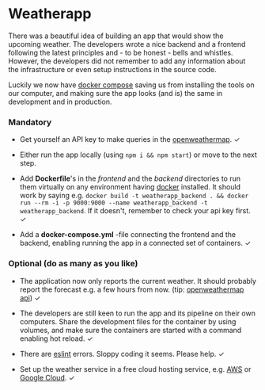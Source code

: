 # Weatherapp

There was a beautiful idea of building an app that would show the upcoming weather. The developers wrote a nice backend and a frontend following the latest principles and - to be honest - bells and whistles. However, the developers did not remember to add any information about the infrastructure or even setup instructions in the source code.

Luckily we now have [docker compose](https://docs.docker.com/compose/) saving us from installing the tools on our computer, and making sure the app looks (and is) the same in development and in production. 

### Mandatory

* Get yourself an API key to make queries in the [openweathermap](http://openweathermap.org/). ✓

* Either run the app locally (using `npm i && npm start`) or move to the next step.

* Add **Dockerfile**'s in the *frontend* and the *backend* directories to run them virtually on any environment having [docker](https://www.docker.com/) installed. It should work by saying e.g. `docker build -t weatherapp_backend . && docker run --rm -i -p 9000:9000 --name weatherapp_backend -t weatherapp_backend`. If it doesn't, remember to check your api key first. ✓

* Add a **docker-compose.yml** -file connecting the frontend and the backend, enabling running the app in a connected set of containers. ✓ 

### Optional (do as many as you like)

* The application now only reports the current weather. It should probably report the forecast e.g. a few hours from now. (tip: [openweathermap api](https://openweathermap.org/forecast5)) ✓

* The developers are still keen to run the app and its pipeline on their own computers. Share the development files for the container by using volumes, and make sure the containers are started with a command enabling hot reload. ✓

* There are [eslint](http://eslint.org/) errors. Sloppy coding it seems. Please help. ✓ 

* Set up the weather service in a free cloud hosting service, e.g. [AWS](https://aws.amazon.com/free/) or [Google Cloud](https://cloud.google.com/free/). ✓


